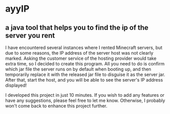 # ayyIP
## a java tool that helps you to find the ip of the server you rent

I have encountered several instances where I rented Minecraft servers, but due to some reasons, the IP address of the server host was not clearly marked. Asking the customer service of the hosting provider would take extra time, so I decided to create this program. All you need to do is confirm which jar file the server runs on by default when booting up, and then temporarily replace it with the released jar file to disguise it as the server jar. After that, start the host, and you will be able to see the server's IP address displayed!

I developed this project in just 10 minutes. If you wish to add any features or have any suggestions, please feel free to let me know. Otherwise, I probably won't come back to enhance this project further.
